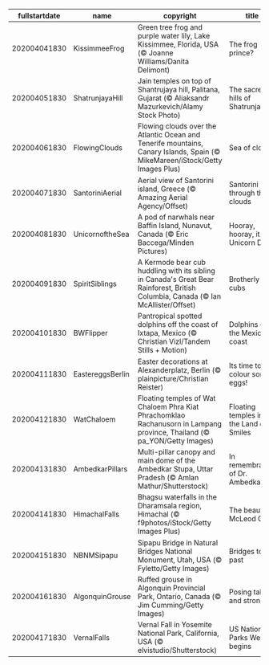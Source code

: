 |fullstartdate|name|copyright|title|image|
|--|--|--|--|--|
202004041830|KissimmeeFrog|Green tree frog and purple water lily, Lake Kissimmee, Florida, USA (© Joanne Williams/Danita Delimont)|The frog prince?|![](/en-IN/2020/04/202004041830KissimmeeFrog.jpg)|
202004051830|ShatrunjayaHill|Jain temples on top of Shantrujaya hill, Palitana, Gujarat (© Aliaksandr Mazurkevich/Alamy Stock Photo)|The sacred hills of Shatrunjaya|![](/en-IN/2020/04/202004051830ShatrunjayaHill.jpg)|
202004061830|FlowingClouds|Flowing clouds over the Atlantic Ocean and Tenerife mountains, Canary Islands, Spain (© MikeMareen/iStock/Getty Images Plus)|Sea of clouds|![](/en-IN/2020/04/202004061830FlowingClouds.jpg)|
202004071830|SantoriniAerial|Aerial view of Santorini island, Greece (© Amazing Aerial Agency/Offset)|Santorini through the clouds|![](/en-IN/2020/04/202004071830SantoriniAerial.jpg)|
202004081830|UnicornoftheSea|A pod of narwhals near Baffin Island, Nunavut, Canada (© Eric Baccega/Minden Pictures)|Hooray, hooray, it's Unicorn Day!|![](/en-IN/2020/04/202004081830UnicornoftheSea.jpg)|
202004091830|SpiritSiblings|A Kermode bear cub huddling with its sibling in Canada's Great Bear Rainforest, British Columbia, Canada (© Ian McAllister/Offset)|Brotherly cubs|![](/en-IN/2020/04/202004091830SpiritSiblings.jpg)|
202004101830|BWFlipper|Pantropical spotted dolphins off the coast of Ixtapa, Mexico (© Christian Vizl/Tandem Stills + Motion)|Dolphins off the Mexican coast|![](/en-IN/2020/04/202004101830BWFlipper.jpg)|
202004111830|EastereggsBerlin|Easter decorations at Alexanderplatz, Berlin (© plainpicture/Christian Reister)|Its time to colour some eggs!|![](/en-IN/2020/04/202004111830EastereggsBerlin.jpg)|
202004121830|WatChaloem|Floating temples of Wat Chaloem Phra Kiat Phrachomklao Rachanusorn in Lampang province, Thailand (© pa_YON/Getty Images)|Floating temples in the Land of Smiles|![](/en-IN/2020/04/202004121830WatChaloem.jpg)|
202004131830|AmbedkarPillars|Multi-pillar canopy and main dome of the Ambedkar Stupa, Uttar Pradesh (© Amlan Mathur/Shutterstock)|In remembrance of Dr. Ambedkar|![](/en-IN/2020/04/202004131830AmbedkarPillars.jpg)|
202004141830|HimachalFalls|Bhagsu waterfalls in the Dharamsala region, Himachal (© f9photos/iStock/Getty Images Plus)|The beautiful McLeod Ganj|![](/en-IN/2020/04/202004141830HimachalFalls.jpg)|
202004151830|NBNMSipapu|Sipapu Bridge in Natural Bridges National Monument, Utah, USA (© Fyletto/Getty Images)|Bridges to the past|![](/en-IN/2020/04/202004151830NBNMSipapu.jpg)|
202004161830|AlgonquinGrouse|Ruffed grouse in Algonquin Provincial Park, Ontario, Canada (© Jim Cumming/Getty Images)|Posing tall and strong|![](/en-IN/2020/04/202004161830AlgonquinGrouse.jpg)|
202004171830|VernalFalls|Vernal Fall in Yosemite National Park, California, USA (© elvistudio/Shutterstock)|US National Parks Week begins|![](/en-IN/2020/04/202004171830VernalFalls.jpg)|
